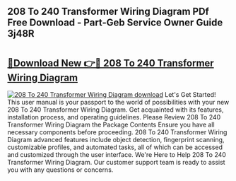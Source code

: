 ## 208 To 240 Transformer Wiring Diagram PDf Free Download - Part-Geb Service Owner Guide 3j48R

# <h2><a href="http://dft4w4.blite.top/?on=208+To+240+Transformer+Wiring+Diagram">🔗Download New 👉🔴 208 To 240 Transformer Wiring Diagram</a></h2>

[![208 To 240 Transformer Wiring Diagram download](https://i.imgur.com/lujVjoI.png)](http://dft4w4.blite.top/?on=208+To+240+Transformer+Wiring+Diagram)
Let's Get Started! This user manual is your passport to the world of possibilities with your new 208 To 240 Transformer Wiring Diagram. Get acquainted with its features, installation process, and operating guidelines. Please Review 208 To 240 Transformer Wiring Diagram the Package Contents Ensure you have all necessary components before proceeding. 208 To 240 Transformer Wiring Diagram advanced features include object detection, fingerprint scanning, customizable profiles, and automated tasks, all of which can be accessed and customized through the user interface. We're Here to Help 208 To 240 Transformer Wiring Diagram. Our customer support team is ready to assist you with any questions or concerns.
